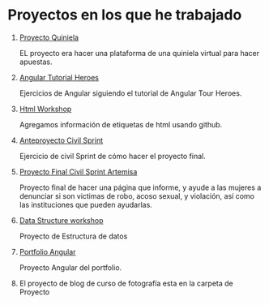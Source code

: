 # Proyectos en los que he trabajado

1. [Proyecto Quiniela](https://github.com/CMX-DRLUCIO/quiniela-t1)
    
    EL proyecto era hacer una plataforma de una quiniela virtual para hacer apuestas.
2. [Angular Tutorial Heroes](https://github.com/Edith707/Ejercicio01Angular)

    Ejercicios de Angular siguiendo el tutorial de Angular Tour Heroes.

3. [Html Workshop](https://github.com/Edith707/html-workshop)

    Agregamos información de etiquetas de html usando github.
4. [Anteproyecto Civil Sprint](https://github.com/CMX-DRLUCIO/civicsprint-T2)

   Ejercicio de civil Sprint de cómo hacer el proyecto final.

5. [Proyecto Final Civil Sprint Artemisa](https://github.com/Edith707/Artemisa-)

   Proyecto final de hacer una página que informe, y ayude a las mujeres a denunciar si son victimas de robo, acoso sexual, y violación, así como las instituciones que pueden ayudarlas.

6. [Data Structure workshop](https://github.com/Edith707/data-structures-workshop)

   Proyecto de Estructura de datos

7. [Portfolio Angular](https://github.com/Edith707/Portfolio-con-Angular-)

   Proyecto Angular del portfolio.

8. El proyecto de blog de curso de fotografía esta en la carpeta de Proyecto
